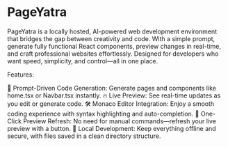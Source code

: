 # PageYatra
PageYatra is a locally hosted, AI-powered web development environment that bridges the gap between creativity and code. With a simple prompt, generate fully functional React components, preview changes in real-time, and craft professional websites effortlessly. Designed for developers who want speed, simplicity, and control—all in one place.

Features:

🌟 Prompt-Driven Code Generation: Generate pages and components like home.tsx or Navbar.tsx instantly.
🔥 Live Preview: See real-time updates as you edit or generate code.
🛠️ Monaco Editor Integration: Enjoy a smooth coding experience with syntax highlighting and auto-completion.
🚀 One-Click Preview Refresh: No need for manual commands—refresh your live preview with a button.
💾 Local Development: Keep everything offline and secure, with files saved in a clean directory structure.
